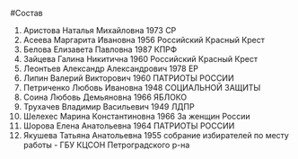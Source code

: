 #Состав
1. Аристова Наталья Михайловна 1973 СР
2. Асеева Маргарита Ивановна 1956 Российский Красный Крест
3. Белова Елизавета Павловна 1987 КПРФ
4. Зайцева Галина Никитична 1960 Российский Красный Крест
5. Леонтьев Александр Александрович 1978 ЕР
6. Липин Валерий Викторович 1960 ПАТРИОТЫ РОССИИ
7. Петриченко Любовь Ивановна 1948 СОЦИАЛЬНОЙ ЗАЩИТЫ
8. Соина Любовь Демьяновна 1966 ЯБЛОКО
9. Трухачев Владимир Васильевич 1949 ЛДПР
10. Шелехес Марина Константиновна 1966 За женщин России
11. Шорова Елена Анатольевна 1964 ПАТРИОТЫ РОССИИ
12. Якушева Татьяна Анатольевна 1955 собрание избирателей по месту работы - ГБУ КЦСОН Петроградского р-на
